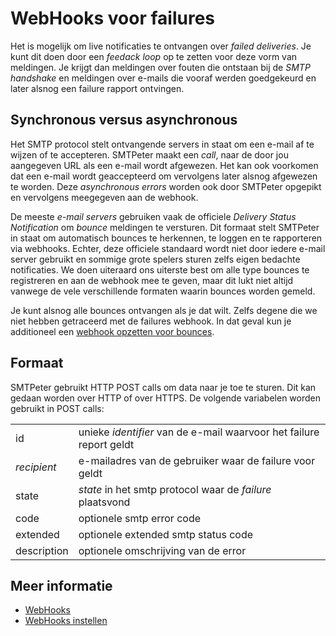 # WebHooks voor failures

Het is mogelijk om live notificaties te ontvangen over *failed deliveries*.
Je kunt dit doen door een *feedack loop* op te zetten voor deze vorm van
meldingen. Je krijgt dan meldingen over fouten die ontstaan bij de
*SMTP handshake* en meldingen over e-mails die vooraf werden goedgekeurd 
en later alsnog een failure rapport ontvingen.

## Synchronous versus asynchronous

Het SMTP protocol stelt ontvangende servers in staat om een e-mail af te 
wijzen of te accepteren. SMTPeter maakt een *call*, naar de door jou 
aangegeven URL als een e-mail wordt afgewezen. Het kan ook voorkomen dat
een e-mail wordt geaccepteerd om vervolgens later alsnog afgewezen te worden.
Deze *asynchronous errors* worden ook door SMTPeter opgepikt en vervolgens
meegegeven aan de webhook.

De meeste *e-mail servers* gebruiken vaak de officiele *Delivery Status Notification*
om *bounce* meldingen te versturen. Dit formaat stelt SMTPeter in staat om automatisch
bounces te herkennen, te loggen en te rapporteren via webhooks. Echter,
deze officiele standaard wordt niet door iedere e-mail server gebruikt en
sommige grote spelers sturen zelfs eigen bedachte notificaties. We doen uiteraard
ons uiterste best om alle type bounces te registreren en aan de webhook 
mee te geven, maar dit lukt niet altijd vanwege de vele verschillende formaten
waarin bounces worden gemeld. 

Je kunt alsnog alle bounces ontvangen als je dat wilt. Zelfs degene die we niet
hebben getraceerd met de failures webhook. 
In dat geval kun je additioneel een [webhook opzetten voor bounces](webhook-bounces "WebHooks voor bounces").


## Formaat

SMTPeter gebruikt HTTP POST calls om data naar je toe te sturen. Dit kan gedaan
worden over HTTP of over HTTPS. De volgende variabelen worden gebruikt in POST 
calls:

<table>
    <tr>
        <td>id</td>
        <td>unieke <em>identifier</em> van de e-mail waarvoor het failure report geldt</td>
    </tr>
    <tr>
        <td><em>recipient</em></td>
        <td>e-mailadres van de gebruiker waar de failure voor geldt</td>
    </tr>
    <tr>
        <td>state</td>
        <td><em>state</em> in het smtp protocol waar de <em>failure</em> plaatsvond</td>
    </tr>
    <tr>
        <td>code</td>
        <td>optionele smtp error code</td>
    </tr>
    <tr>
        <td>extended</td>
        <td>optionele extended smtp status code</td>
    </tr>
    <tr>
        <td>description</td>
        <td>optionele omschrijving van de error</td>
    </tr>
</table>

## Meer informatie

* [WebHooks](./webhooks)
* [WebHooks instellen](./webhook-setup)

